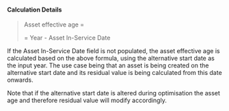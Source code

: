 
#### Calculation Details

> Asset effective age = 
>
> = Year - Asset In-Service Date

If the Asset In-Service Date field is not populated, the asset effective age is calculated based on the above formula, using the alternative start date as the input year. The use case being that an asset is being created on the alternative start date and its residual value is being calculated from this date onwards. 

Note that if the alternative start date is altered during optimisation the asset age and therefore residual value will modify accordingly.


